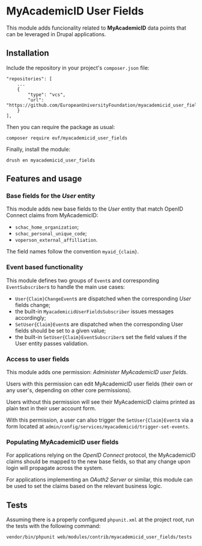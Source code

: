 # MyAcademicID User Fields

This module adds funcionality related to **MyAcademicID** data points that can be leveraged in Drupal applications.

## Installation

Include the repository in your project's `composer.json` file:

    "repositories": [
        ...
        {
            "type": "vcs",
            "url": "https://github.com/EuropeanUniversityFoundation/myacademicid_user_fields"
        }
    ],

Then you can require the package as usual:

    composer require euf/myacademicid_user_fields

Finally, install the module:

    drush en myacademicid_user_fields

## Features and usage

### Base fields for the _User_ entity

This module adds new base fields to the _User_ entity that match OpenID Connect claims from MyAcademicID:

- `schac_home_organization`;
- `schac_personal_unique_code`;
- `voperson_external_affilliation`.

The field names follow the convention `myaid_{claim}`.

### Event based functionality

This module defines two groups of `Event`s and corresponding `EventSubscriber`s to handle the main use cases:

- `User{Claim}ChangeEvent`s are dispatched when the corresponding _User_ fields change;
- the built-in `MyacademicidUserFieldsSubscriber` issues messages accordingly;
- `SetUser{Claim}Event`s are dispatched when the corresponding User fields should be set to a given value;
- the built-in `SetUser{Claim}EventSubscriber`s set the field values if the User entity passes validation.

### Access to user fields

This module adds one permission: _Administer MyAcademicID user fields_.

Users with this permission can edit MyAcademicID user fields (their own or any user's, depending on other core permissions).

Users without this permission will see their MyAcademicID claims printed as plain text in their user account form.

With this permission, a user can also trigger the `SetUser{Claim}Event`s via a form located at `admin/config/services/myacademicid/trigger-set-events`.

### Populating MyAcademicID user fields

For applications relying on the _OpenID Connect_ protocol, the MyAcademicID claims should be mapped to the new base fields, so that any change upon login will propagate across the system.

For applications implementing an _OAuth2 Server_ or similar, this module can be used to set the claims based on the relevant business logic.

## Tests

Assuming there is a properly configured `phpunit.xml` at the project root, run the tests with the following command:

    vendor/bin/phpunit web/modules/contrib/myacademicid_user_fields/tests
